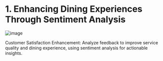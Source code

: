 # 1. Enhancing Dining Experiences Through Sentiment Analysis
![image](https://github.com/Sahil16Bhatiya/Sentiment_Analysis/assets/92774669/2e9bffc3-7578-4ad1-afe2-3bd6d5e770df)

Customer Satisfaction Enhancement: Analyze feedback to improve service quality and dining experience, using sentiment analysis for actionable insights.

